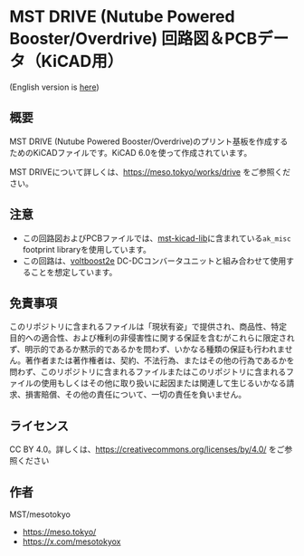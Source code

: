 # MST DRIVE (Nutube Powered Booster/Overdrive)  回路図＆PCBデータ（KiCAD用）

(English version is [here](readme.md))

## 概要

MST DRIVE (Nutube Powered Booster/Overdrive)のプリント基板を作成するためのKiCADファイルです。KiCAD 6.0を使って作成されています。

MST DRIVEについて詳しくは、https://meso.tokyo/works/drive をご参照ください。

## 注意

 * この回路図およびPCBファイルでは、[mst-kicad-lib](https://github.com/mesotokyo/mst-kicad-lib)に含まれている`ak_misc` footprint libraryを使用しています。
  * この回路は、[voltboost2e](https://github.com/mesotokyo/voltboost2e) DC-DCコンバータユニットと組み合わせて使用することを想定しています。

## 免責事項

このリポジトリに含まれるファイルは「現状有姿」で提供され、商品性、特定目的への適合性、および権利の非侵害性に関する保証を含むがこれらに限定されず、明示的であるか黙示的であるかを問わず、いかなる種類の保証も行われません。著作者または著作権者は、契約、不法行為、またはその他の行為であるかを問わず、このリポジトリに含まれるファイルまたはこのリポジトリに含まれるファイルの使用もしくはその他に取り扱いに起因または関連して生じるいかなる請求、損害賠償、その他の責任について、一切の責任を負いません。 

## ライセンス

CC BY 4.0。詳しくは、https://creativecommons.org/licenses/by/4.0/ をご参照ください

## 作者

MST/mesotokyo

 - https://meso.tokyo/
 - https://x.com/mesotokyox
